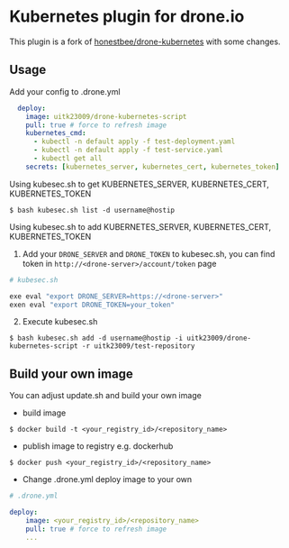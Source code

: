 # Kubernetes plugin for drone<i></i>.io

This plugin is a fork of [honestbee/drone-kubernetes](https://github.com/honestbee/drone-kubernetes) with some changes.

## Usage

Add your config to .drone.yml

```yaml
  deploy:
    image: uitk23009/drone-kubernetes-script
    pull: true # force to refresh image
    kubernetes_cmd:
      - kubectl -n default apply -f test-deployment.yaml
      - kubectl -n default apply -f test-service.yaml
      - kubectl get all
    secrets: [kubernetes_server, kubernetes_cert, kubernetes_token]
```

Using kubesec.sh to get KUBERNETES_SERVER, KUBERNETES_CERT, KUBERNETES_TOKEN

```
$ bash kubesec.sh list -d username@hostip 

```

Using kubesec.sh to add KUBERNETES_SERVER, KUBERNETES_CERT, KUBERNETES_TOKEN

1. Add your ```DRONE_SERVER``` and ```DRONE_TOKEN``` to kubesec.sh,
   you can find token in ```http://<drone-server>/account/token``` page

```bash
# kubesec.sh

exe eval "export DRONE_SERVER=https://<drone-server>"
exen eval "export DRONE_TOKEN=your_token"
```

2. Execute kubesec<i></i>.sh
```
$ bash kubesec.sh add -d username@hostip -i uitk23009/drone-kubernetes-script -r uitk23009/test-repository
```


## Build your own image

You can adjust update<i></i>.sh and build your own image

* build image
```
$ docker build -t <your_registry_id>/<repository_name>
```

* publish image to registry e.g. dockerhub
```
$ docker push <your_registry_id>/<repository_name>
```

* Change .drone.yml deploy image to your own

```yaml
# .drone.yml

deploy:
    image: <your_registry_id>/<repository_name>
    pull: true # force to refresh image
    ...
```
